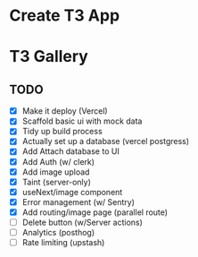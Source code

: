 # Create T3 App

# T3 Gallery

## TODO

- [x] Make it deploy (Vercel)
- [x] Scaffold basic ui with mock data
- [x] Tidy up build process
- [x] Actually set up a database (vercel postgress)
- [x] Add Attach database to UI
- [x] Add Auth (w/ clerk)
- [x] Add image upload
- [x] Taint (server-only)
- [x] useNext/image component
- [x] Error management (w/ Sentry)
- [x] Add routing/image page (parallel route)
- [ ] Delete button (w/Server actions)
- [ ] Analytics (posthog)
- [ ] Rate limiting (upstash)
